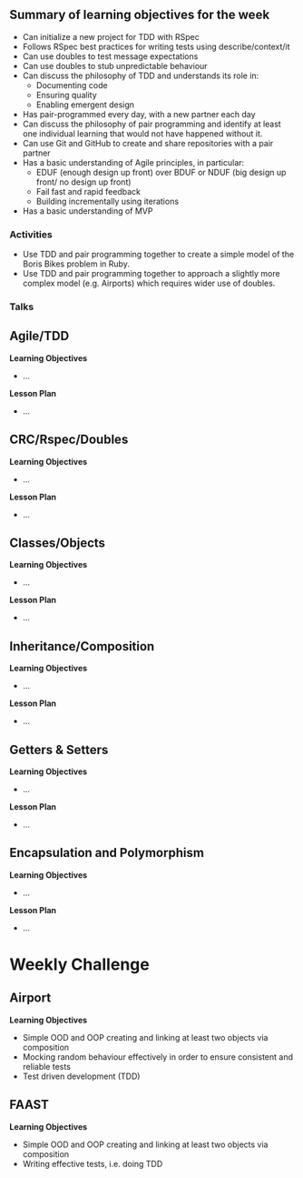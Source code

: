 ## Summary of learning objectives for the week

* Can initialize a new project for TDD with RSpec
* Follows RSpec best practices for writing tests using describe/context/it
* Can use doubles to test message expectations
* Can use doubles to stub unpredictable behaviour
* Can discuss the philosophy of TDD and understands its role in:
    * Documenting code
    * Ensuring quality
    * Enabling emergent design
* Has pair-programmed every day, with a new partner each day
* Can discuss the philosophy of pair programming and identify at least one individual learning that would not have happened without it.
* Can use Git and GitHub to create and share repositories with a pair partner
* Has a basic understanding of Agile principles, in particular:
    * EDUF (enough design up front) over BDUF or NDUF  (big design up front/ no design up front)
    * Fail fast and rapid feedback
    * Building incrementally using iterations
* Has a basic understanding of MVP

### Activities
* Use TDD and pair programming together to create a simple model of the Boris Bikes problem in Ruby.
* Use TDD and pair programming together to approach a slightly more complex model (e.g. Airports) which requires wider use of doubles.

### Talks


## Agile/TDD

**Learning Objectives**

* ...

**Lesson Plan**

* ...

## CRC/Rspec/Doubles

**Learning Objectives**

* ...

**Lesson Plan**

* ...


## Classes/Objects

**Learning Objectives**

* ...

**Lesson Plan**

* ...


## Inheritance/Composition

**Learning Objectives**

* ...

**Lesson Plan**

* ...



## Getters & Setters

**Learning Objectives**

* ...

**Lesson Plan**

* ...




## Encapsulation and Polymorphism

**Learning Objectives**

* ...

**Lesson Plan**

* ...

Weekly Challenge
===========

## Airport

**Learning Objectives**

* Simple OOD and OOP creating and linking at least two objects via composition
* Mocking random behaviour effectively in order to ensure consistent and reliable tests
* Test driven development (TDD)


##  FAAST

**Learning Objectives**

* Simple OOD and OOP creating and linking at least two objects via composition
* Writing effective tests, i.e. doing TDD
